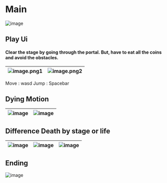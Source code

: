 # Main
![image](https://user-images.githubusercontent.com/95682287/210772415-3c46da6f-0bec-48c5-b389-53983cce2502.png)
## Play Ui
#### Clear the stage by going through the portal. But, have to eat all the coins and avoid the obstacles.
![image.png1](https://user-images.githubusercontent.com/95682287/210772661-94c84303-7d33-481b-8afd-4ff32b3fb8dd.png) |![image.png2](https://user-images.githubusercontent.com/95682287/210773343-9cf7da92-6d43-46e7-9f63-2608bdfc23b1.png)
--- | --- |
Move : wasd
Jump : Spacebar
## Dying Motion
![image](https://user-images.githubusercontent.com/95682287/210775098-19e5dc34-26a9-4d72-aa71-3e7193affd0d.png) |![image](https://user-images.githubusercontent.com/95682287/210775130-46c68894-deb5-445d-acab-83014374e1a4.png)
--- | --- |
## Difference Death by stage or life
![image](https://user-images.githubusercontent.com/95682287/210777035-b68f8bf9-cf0c-4e20-87b4-4b76638b4618.png) |![image](https://user-images.githubusercontent.com/95682287/210776737-91147321-7d6d-4321-824a-7fcf7ead8db6.png) |![image](https://user-images.githubusercontent.com/95682287/210776878-db73ca5f-be26-4c0e-b4d7-3501c723e4db.png)
--- | --- | --- |
## Ending
![image](https://user-images.githubusercontent.com/95682287/210780458-745abc76-5ad0-4ff9-baba-5b21f8a763cb.png)

